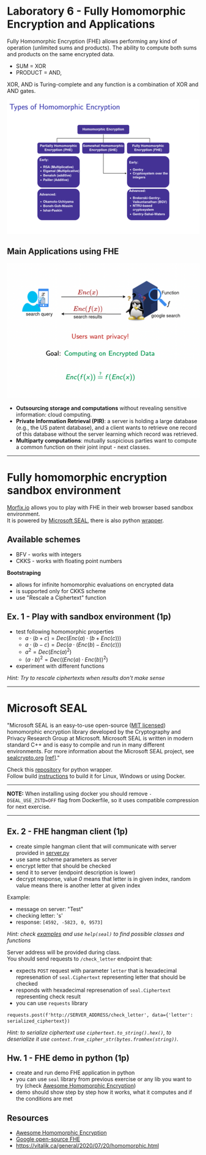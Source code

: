 # Laboratory 6 - Fully Homomorphic Encryption and Applications

Fully Homomorphic Encryption (FHE) allows performing any kind of operation (unlimited sums and products). The ability to compute both sums and products on the same encrypted data.

- SUM = XOR
- PRODUCT = AND,

XOR, AND is Turing-complete and any function is a combination of XOR and AND gates.

![types_fhe.png](types_fhe.png)


## Main Applications using FHE

![app_fhe.png](app_fhe.png)

- **Outsourcing storage and computations** without revealing sensitive information:
cloud computing.
- **Private Information Retrieval (PIR)**: a server is holding a large database (e.g., the US patent database), and a client wants to retrieve one record of this database without the server learning which record was retrieved.
- **Multiparty computations**: mutually suspicious parties want to compute a common function on their joint input - next classes.

---

# Fully homomorphic encryption sandbox environment
[Morfix.io](https://s0l0ist.github.io/seal-sandbox/) allows you to play with FHE in their web browser based sandbox environment.  
It is powered by [Microsoft SEAL](https://github.com/microsoft/SEAL), there is also python [wrapper](https://github.com/Huelse/SEAL-Python).

## Available schemes
- BFV - works with integers
- CKKS - works with floating point numbers

**Bootstraping**
- allows for infinite homomorphic evaluations on encrypted data
- is supported only for CKKS scheme
- use "Rescale a Ciphertext" function

## Ex. 1 - Play with sandbox environment (1p)
- test following homomorphic properties
    - $a \cdot (b + c) = Dec(Enc(a) \cdot (b + Enc(c)))$
    - $a \cdot (b - c) = Dec(a \cdot (Enc(b) - Enc(c)))$
    - $a^2 = Dec(Enc(a)^2)$
    - $(a \cdot b)^2 = Dec((Enc(a) \cdot Enc(b))^2)$
- experiment with different functions

*Hint: Try to rescale ciphertexts when results don't make sense*

---

# Microsoft SEAL
"Microsoft SEAL is an easy-to-use open-source ([MIT licensed](LICENSE)) homomorphic encryption library developed by the Cryptography and Privacy Research Group at Microsoft.
Microsoft SEAL is written in modern standard C++ and is easy to compile and run in many different environments.
For more information about the Microsoft SEAL project, see [sealcrypto.org](https://www.microsoft.com/en-us/research/project/microsoft-seal) [[ref](https://github.com/microsoft/SEAL)]."

Check this [repository](https://github.com/Huelse/SEAL-Python) for python wrapper.  
Follow build [instructions](https://github.com/Huelse/SEAL-Python#build) to build it for Linux, Windows or using Docker.

---

**NOTE:** When installing using docker you should remove `-DSEAL_USE_ZSTD=OFF` flag from Dockerfile, so it uses compatible compression for next exercise.

---

## Ex. 2 - FHE hangman client (1p)
- create simple hangman client that will communicate with server provided in [server.py](server.py)
- use same scheme parameters as server
- encrypt letter that should be checked
- send it to server (endpoint description is lower)
- decrypt response, value *0* means that letter is in given index, random value means there is another letter at given index

Example:
- message on server: "Test"
- checking letter: 's'
- response: `[4592, -5823, 0, 9573]`

*Hint: check [examples](https://github.com/Huelse/SEAL-Python/tree/main/examples) and use `help(seal)` to find possible classes and functions*


Server address will be provided during class.  
You should send requests to `/check_letter` endpoint that:
- expects `POST` request with parameter `letter` that is hexadecimal represenation of `seal.Ciphertext` representing letter that should be checked
- responds with hexadecimal represenation of `seal.Ciphertext` representing check result
- you can use `requests` library
```
requests.post(f'http://SERVER_ADDRESS/check_letter', data={'letter': serialized_ciphertext})
```

*Hint: to serialize ciphertext use `ciphertext.to_string().hex()`, to deserialize it use `context.from_cipher_str(bytes.fromhex(string))`.*


## Hw. 1 - FHE demo in python (1p)
- create and run demo FHE application in python
- you can use `seal` library from previous exercise or any lib you want to try (check [Awesome Homomorphic Encryption](https://github.com/jonaschn/awesome-he))
- demo should show step by step how it works, what it computes and if the conditions are met

## Resources
- [Awesome Homomorphic Encryption](https://github.com/jonaschn/awesome-he)
- [Google open-source FHE](https://github.com/google/fully-homomorphic-encryption)
- https://vitalik.ca/general/2020/07/20/homomorphic.html